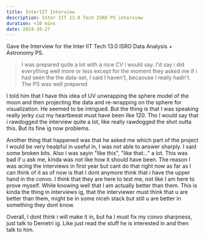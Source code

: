 ```yaml
---
title: InterIIT Interview
description: Inter IIT 13.0 Tech ISRO PS interview
duration: <10 mins
date: 2024-10-27
---
```


Gave the Interview for the Inter IIT Tech 13.0 ISRO Data Analysis + Astronomy PS.
> I was prepared quite a lot with a nice CV i would say. I'd say i did everything well more or less except for the moment they asked me if i had seen the the data-set, I said I haven't, becaouse I really hadn't. The PS was well prepared.

I told him that I have this idea of UV unwrapping the sphere model of the moon and then projecting the data and re-wrapping on the sphere for visualization.
He seemed to be intrigued. But the thing is that I was speaking really jerky cuz my heartbeeat must have been like 120. Tho I would say that i rawdogged the interview quite a lot, like really rawdogged the shot outta this. But its fine ig now problems.

Another thing that happened was that he asked me which part of the project I would be very healpful in useful in, I was not able to answer sharply. I said some broken bits.
Also i was sayin "like this", "like that..." a lot. This was bad if u ask me, kinda was not like how it should have been. The reason I was acing the interviews in first year but cant do that right now as far as I can think of it as of now is that I dont anymore think that i have the upper hand in the convo. I think that they are here to test me, not like I am here to prove myself. While knowing well that I am actually better than them. This is kinda the thing in interviews ig, that the interviewer must think that u are better than them, might be in some niceh stack but still u are better in something they dont know.

Overall, I dont think i will make it in, but ha I must fix my convo sharpness, just talk to Demetri ig. Like just read the stuff he is interested in and then talk to him.
